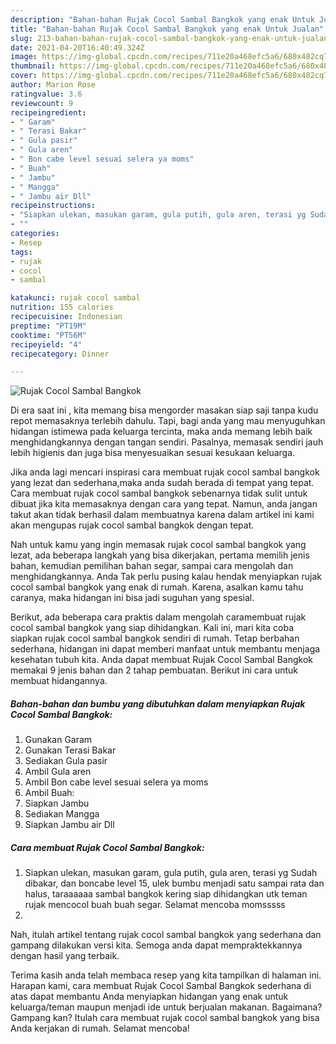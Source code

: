 ```yaml
---
description: "Bahan-bahan Rujak Cocol Sambal Bangkok yang enak Untuk Jualan"
title: "Bahan-bahan Rujak Cocol Sambal Bangkok yang enak Untuk Jualan"
slug: 213-bahan-bahan-rujak-cocol-sambal-bangkok-yang-enak-untuk-jualan
date: 2021-04-20T16:40:49.324Z
image: https://img-global.cpcdn.com/recipes/711e20a468efc5a6/680x482cq70/rujak-cocol-sambal-bangkok-foto-resep-utama.jpg
thumbnail: https://img-global.cpcdn.com/recipes/711e20a468efc5a6/680x482cq70/rujak-cocol-sambal-bangkok-foto-resep-utama.jpg
cover: https://img-global.cpcdn.com/recipes/711e20a468efc5a6/680x482cq70/rujak-cocol-sambal-bangkok-foto-resep-utama.jpg
author: Marion Rose
ratingvalue: 3.6
reviewcount: 9
recipeingredient:
- " Garam"
- " Terasi Bakar"
- " Gula pasir"
- " Gula aren"
- " Bon cabe level sesuai selera ya moms"
- " Buah"
- " Jambu"
- " Mangga"
- " Jambu air Dll"
recipeinstructions:
- "Siapkan ulekan, masukan garam, gula putih, gula aren, terasi yg Sudah dibakar, dan boncabe level 15, ulek bumbu menjadi satu sampai rata dan halus, taraaaaaa sambal bangkok kering siap dihidangkan utk teman rujak mencocol buah buah segar. Selamat mencoba momsssss"
- ""
categories:
- Resep
tags:
- rujak
- cocol
- sambal

katakunci: rujak cocol sambal 
nutrition: 155 calories
recipecuisine: Indonesian
preptime: "PT19M"
cooktime: "PT56M"
recipeyield: "4"
recipecategory: Dinner

---
```



![Rujak Cocol Sambal Bangkok](https://img-global.cpcdn.com/recipes/711e20a468efc5a6/680x482cq70/rujak-cocol-sambal-bangkok-foto-resep-utama.jpg)

Di era  saat ini , kita memang bisa mengorder masakan siap saji tanpa kudu repot memasaknya terlebih dahulu. Tapi, bagi anda yang mau menyuguhkan hidangan istimewa pada keluarga tercinta, maka anda memang lebih baik menghidangkannya dengan tangan sendiri. Pasalnya, memasak sendiri jauh lebih higienis dan juga bisa menyesuaikan sesuai kesukaan keluarga.

Jika anda lagi mencari inspirasi cara membuat rujak cocol sambal bangkok yang lezat dan sederhana,maka anda sudah berada di tempat yang tepat. Cara membuat rujak cocol sambal bangkok  sebenarnya tidak sulit untuk dibuat jika kita memasaknya dengan cara yang tepat. Namun, anda jangan takut akan tidak berhasil dalam membuatnya 
karena dalam artikel ini kami akan mengupas rujak cocol sambal bangkok dengan tepat.  



Nah untuk kamu yang ingin memasak rujak cocol sambal bangkok yang lezat, ada beberapa langkah yang bisa dikerjakan, pertama memilih jenis bahan, kemudian pemilihan bahan segar, sampai cara mengolah dan menghidangkannya. Anda Tak perlu pusing kalau hendak menyiapkan rujak cocol sambal bangkok yang enak di rumah. Karena, asalkan kamu  tahu caranya, maka hidangan ini bisa jadi suguhan yang spesial.

Berikut, ada beberapa cara praktis  dalam mengolah caramembuat rujak cocol sambal bangkok yang siap dihidangkan. Kali ini, mari kita coba siapkan rujak cocol sambal bangkok sendiri di rumah. Tetap berbahan sederhana, hidangan ini dapat memberi manfaat untuk membantu menjaga kesehatan tubuh kita. Anda dapat membuat Rujak Cocol Sambal Bangkok memakai 9 jenis bahan dan 2 tahap pembuatan. Berikut ini cara untuk membuat hidangannya.

<!--inarticleads1-->

##### Bahan-bahan dan bumbu yang dibutuhkan dalam menyiapkan Rujak Cocol Sambal Bangkok:

1. Gunakan  Garam
1. Gunakan  Terasi Bakar
1. Sediakan  Gula pasir
1. Ambil  Gula aren
1. Ambil  Bon cabe level sesuai selera ya moms
1. Ambil  Buah:
1. Siapkan  Jambu
1. Sediakan  Mangga
1. Siapkan  Jambu air Dll




<!--inarticleads2-->

##### Cara membuat Rujak Cocol Sambal Bangkok:

1. Siapkan ulekan, masukan garam, gula putih, gula aren, terasi yg Sudah dibakar, dan boncabe level 15, ulek bumbu menjadi satu sampai rata dan halus, taraaaaaa sambal bangkok kering siap dihidangkan utk teman rujak mencocol buah buah segar. Selamat mencoba momsssss
1. 




Nah, itulah artikel tentang  rujak cocol sambal bangkok  yang sederhana dan gampang dilakukan versi kita. Semoga anda dapat mempraktekkannya dengan hasil yang terbaik. 

Terima kasih anda telah membaca resep yang kita tampilkan di halaman ini. Harapan kami, cara membuat  Rujak Cocol Sambal Bangkok sederhana di atas dapat membantu Anda menyiapkan hidangan yang enak untuk keluarga/teman maupun menjadi ide untuk berjualan makanan. Bagaimana? Gampang kan? Itulah cara membuat rujak cocol sambal bangkok yang bisa Anda kerjakan di rumah. Selamat mencoba!

